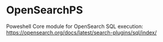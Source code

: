# OpenSearchPS

Poweshell Core module for OpenSearch SQL execution: https://opensearch.org/docs/latest/search-plugins/sql/index/
